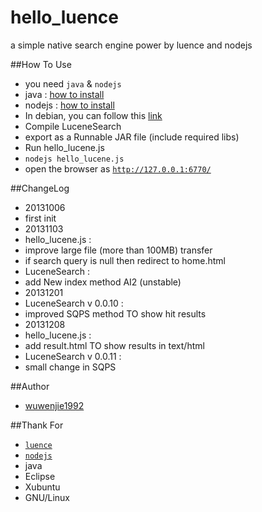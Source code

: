 hello_luence
============

a simple native search engine power by luence and nodejs

##How To Use
 * you need `java` & `nodejs`
  * java : [how to install](http://openjdk.java.net/install/)
  * nodejs : [how to install](https://github.com/joyent/node/blob/master/README.md)
  * In debian, you can follow this [link](https://github.com/joyent/node/wiki/Installing-Node.js-via-package-manager#ubuntu-mint-elementary-os)
 * Compile LuceneSearch
  * export as a Runnable JAR file (include required libs)
 * Run hello_lucene.js
  * `nodejs hello_lucene.js`
  * open the browser as [`http://127.0.0.1:6770/`](http://127.0.0.1:6770/)

##ChangeLog
 * 20131006 
  * first init
 * 20131103
  * hello_lucene.js :
  * improve large file (more than 100MB) transfer
  * if search query is null then redirect to home.html
  * LuceneSearch :
  * add New index method AI2 (unstable)
 * 20131201
  * LuceneSearch v 0.0.10 :
  * improved SQPS method TO show hit results
 * 20131208
  * hello_lucene.js :
  * add result.html TO show results in text/html
  * LuceneSearch v 0.0.11 :
  * small change in SQPS


##Author
 * [wuwenjie1992](http://wuwenjie.tk)
 
##Thank For
 * [`luence`](http://lucene.apache.org/)
 * [`nodejs`](http://nodejs.org)
 * java
 * Eclipse
 * Xubuntu
 * GNU/Linux
